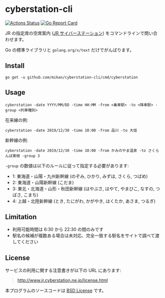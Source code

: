cyberstation-cli
================


[![Actions Status](https://github.com/mikan/cyberstation-cli/workflows/Go/badge.svg)](https://github.com/mikan/cyberstation-cli/actions)
[![Go Report Card](https://goreportcard.com/badge/github.com/mikan/cyberstation-cli)](https://goreportcard.com/report/github.com/mikan/cyberstation-cli)

JR の指定席の空席案内 ([JR サイバーステーション](http://www.jr.cyberstation.ne.jp/)) をコマンドラインで問い合わせます。

Go の標準ライブラリと `golang.org/x/text` だけでがんばります。

## Install

```
go get -u github.com/mikan/cyberstation-cli/cmd/cyberstation
```

## Usage

```
cyberstation -date YYYY/MM/DD -time HH:MM -from <乗車駅> -to <降車駅> -group <列車種別>
```

在来線の例:

```
cyberstation -date 2019/12/30 -time 10:00 -from 品川 -to 大垣
```

新幹線の例:

```
cyberstation -date 2019/12/30 -time 10:00 -from かみのやま温泉 -to さくらんぼ東根 -group 3
```

`-group` の数値は以下のルールに従って指定する必要があります:

- 1: 東海道・山陽・九州新幹線 (のぞみ, ひかり, みずほ, さくら, つばめ)
- 2: 東海道・山陽新幹線 (こだま)
- 3: 東北・北海道・山形・秋田新幹線 (はやぶさ, はやて, やまびこ, なすの, つばさ, こまち)
- 4: 上越・北陸新幹線 (とき, たにがわ, かがやき, はくたか, あさま, つるぎ)

## Limitation

- 利用可能時間は 6:30 から 22:30 の間のみです
- 駅名の候補が複数ある場合は未対応、完全一致する駅名をサイトで調べて渡してください

## License

サービスの利用に関する注意書きが以下の URL にあります:

> http://www.jr.cyberstation.ne.jp/license.html

本プログラムのソースコードは [BSD License](LICENSE) です。
